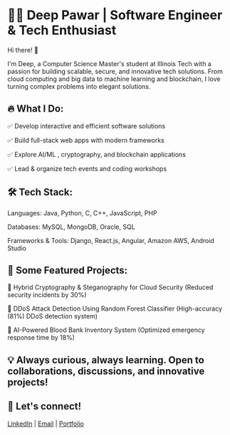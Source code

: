 # 👨‍💻 Deep Pawar | Software Engineer & Tech Enthusiast

Hi there! 👋 

I'm Deep, a Computer Science Master's student at Illinois Tech with a passion for building scalable, secure, and innovative tech solutions. From cloud computing and big data to machine learning and blockchain, I love turning complex problems into elegant solutions.

## 🔥 What I Do:
✅ Develop interactive and efficient software solutions

✅ Build full-stack web apps with modern frameworks

✅ Explore AI/ML , cryptography, and blockchain applications

✅ Lead & organize tech events and coding workshops

## 🛠 Tech Stack:
Languages: Java, Python, C, C++, JavaScript, PHP

Databases: MySQL, MongoDB, Oracle, SQL

Frameworks & Tools: Django, React.js, Angular, Amazon AWS, Android Studio

## 🚀 Some Featured Projects:
🔹 Hybrid Cryptography & Steganography for Cloud Security (Reduced security incidents by 30%)

🔹 DDoS Attack Detection Using Random Forest Classifier (High-accuracy (81%) DDoS detection system)

🔹 AI-Powered Blood Bank Inventory System (Optimized emergency response time by 18%)

##
## 💡 Always curious, always learning. Open to collaborations, discussions, and innovative projects!

## 📩 Let's connect! 
[LinkedIn](https://www.linkedin.com/in/deep-pawar/) | [Email](mailto:deepcpawar28@gmail.com?) | [Portfolio](https://deepawar28.netlify.app/)
##
